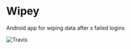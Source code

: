 # Wipey
Android app for wiping data after x failed logins

![Travis](https://travis-ci.org/SailReal/Wipey.svg?branch=master)
